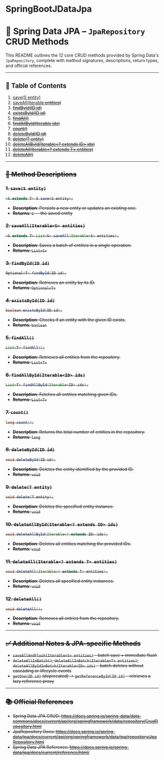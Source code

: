 # SpringBootJDataJpa
# 📘 Spring Data JPA – `JpaRepository` CRUD Methods

This README outlines the 12 core CRUD methods provided by Spring Data's `JpaRepository`, complete with method signatures, descriptions, return types, and official references.

---

## 📑 Table of Contents

1. [save(S entity)](#1-saves-entity)  
2. [saveAll(Iterable<S> entities)](#2-savealliterables-entities)  
3. [findById(ID id)](#3-findbyidid-id)  
4. [existsById(ID id)](#4-existsbyidid-id)  
5. [findAll()](#5-findall)  
6. [findAllById(Iterable<ID> ids)](#6-findallbyiditerableid-ids)  
7. [count()](#7-count)  
8. [deleteById(ID id)](#8-deletebyidid-id)  
9. [delete(T entity)](#9-deletet-entity)  
10. [deleteAllById(Iterable<? extends ID> ids)](#10-deleteallbyiditerable-ids)  
11. [deleteAll(Iterable<? extends T> entities)](#11-deletealliterable-entities)  
12. [deleteAll()](#12-deleteall)

---

## 📘 Method Descriptions

### 1. `save(S entity)`
```java
<S extends T> S save(S entity);
```
- **Description**: Persists a new entity or updates an existing one.
- **Returns**: `S` — the saved entity

### 2. `saveAll(Iterable<S> entities)`
```java
<S extends T> List<S> saveAll(Iterable<S> entities);
```
- **Description**: Saves a batch of entities in a single operation.
- **Returns**: `List<S>`

### 3. `findById(ID id)`
```java
Optional<T> findById(ID id);
```
- **Description**: Retrieves an entity by its ID.
- **Returns**: `Optional<T>`

### 4. `existsById(ID id)`
```java
boolean existsById(ID id);
```
- **Description**: Checks if an entity with the given ID exists.
- **Returns**: `boolean`

### 5. `findAll()`
```java
List<T> findAll();
```
- **Description**: Retrieves all entities from the repository.
- **Returns**: `List<T>`

### 6. `findAllById(Iterable<ID> ids)`
```java
List<T> findAllById(Iterable<ID> ids);
```
- **Description**: Fetches all entities matching given IDs.
- **Returns**: `List<T>`

### 7. `count()`
```java
long count();
```
- **Description**: Returns the total number of entities in the repository.
- **Returns**: `long`

### 8. `deleteById(ID id)`
```java
void deleteById(ID id);
```
- **Description**: Deletes the entity identified by the provided ID.
- **Returns**: `void`

### 9. `delete(T entity)`
```java
void delete(T entity);
```
- **Description**: Deletes the specified entity instance.
- **Returns**: `void`

### 10. `deleteAllById(Iterable<? extends ID> ids)`
```java
void deleteAllById(Iterable<? extends ID> ids);
```
- **Description**: Deletes all entities matching the provided IDs.
- **Returns**: `void`

### 11. `deleteAll(Iterable<? extends T> entities)`
```java
void deleteAll(Iterable<? extends T> entities);
```
- **Description**: Deletes all specified entity instances.
- **Returns**: `void`

### 12. `deleteAll()`
```java
void deleteAll();
```
- **Description**: Removes all entries from the repository.
- **Returns**: `void`

---

## ✅ Additional Notes & JPA-specific Methods

- `saveAllAndFlush(Iterable<S> entities)` – batch save + immediate flush  
- `deleteAllInBatch()`, `deleteAllInBatch(Iterable<T> entities)`, `deleteAllByIdInBatch(Iterable<ID> ids)` – batch deletes without cascading or lifecycle events  
- `getOne(ID id)` (deprecated) → `getReferenceById(ID id)` – retrieves a lazy reference proxy  

---

## 📚 Official References

- Spring Data JPA CRUD: https://docs.spring.io/spring-data/data-commons/docs/current/api/org/springframework/data/repository/CrudRepository.html  
- JpaRepository Docs: https://docs.spring.io/spring-data/jpa/docs/current/api/org/springframework/data/jpa/repository/JpaRepository.html  
- Spring Data JPA Reference: https://docs.spring.io/spring-data/jpa/docs/current/reference/html/
